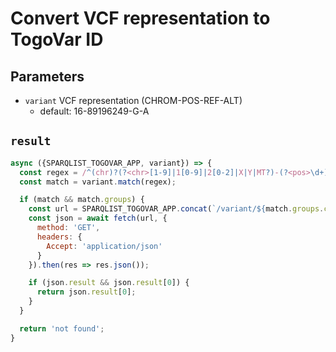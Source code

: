 # Convert VCF representation to TogoVar ID

## Parameters

* `variant` VCF representation (CHROM-POS-REF-ALT)
  * default: 16-89196249-G-A

## `result`

```javascript
async ({SPARQLIST_TOGOVAR_APP, variant}) => {
  const regex = /^(chr)?(?<chr>[1-9]|1[0-9]|2[0-2]|X|Y|MT?)-(?<pos>\d+)-(?<ref>.+)-(?<alt>.+)/;
  const match = variant.match(regex);

  if (match && match.groups) {
    const url = SPARQLIST_TOGOVAR_APP.concat(`/variant/${match.groups.chr}-${match.groups.pos}-${match.groups.ref}-${match.groups.alt}`);
    const json = await fetch(url, {
      method: 'GET',
      headers: {
        Accept: 'application/json'
      }
    }).then(res => res.json());

    if (json.result && json.result[0]) {
      return json.result[0];
    }
  }

  return 'not found';
}
```
